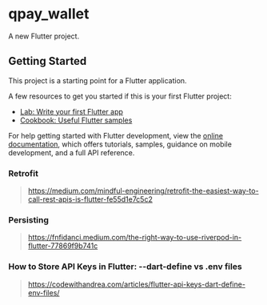 # qpay_wallet

A new Flutter project.

## Getting Started

This project is a starting point for a Flutter application.

A few resources to get you started if this is your first Flutter project:

- [Lab: Write your first Flutter app](https://docs.flutter.dev/get-started/codelab)
- [Cookbook: Useful Flutter samples](https://docs.flutter.dev/cookbook)

For help getting started with Flutter development, view the
[online documentation](https://docs.flutter.dev/), which offers tutorials,
samples, guidance on mobile development, and a full API reference.

### Retrofit
> https://medium.com/mindful-engineering/retrofit-the-easiest-way-to-call-rest-apis-is-flutter-fe55d1e7c5c2


### Persisting

> https://fnfidanci.medium.com/the-right-way-to-use-riverpod-in-flutter-77869f9b741c


### How to Store API Keys in Flutter: --dart-define vs .env files
> https://codewithandrea.com/articles/flutter-api-keys-dart-define-env-files/